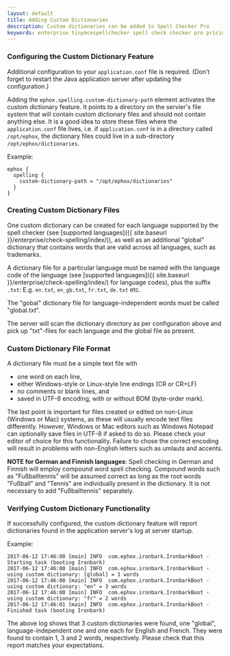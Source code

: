 ```yaml
---
layout: default
title: Adding Custom Dictionaries
description: Custom dictionaries can be added to Spell Checker Pro
keywords: enterprise tinymcespellchecker spell check checker pro pricing
---
```


### Configuring the Custom Dictionary Feature

Additional configuration to your `application.conf` file is required. (Don't forget to restart the Java application server
after updating the configuration.)

Adding the `ephox.spelling.custom-dictionary-path` element activates the custom dictionary feature. It points
to a directory on the servier's file system that will contain custom dictionary files and should not contain anything else.
It is a good idea to store these files where the `application.conf` file lives, i.e. if `application.conf` is in
a directory called `/opt/ephox`, the dictionary files could live in a sub-directory `/opt/ephox/dictionaries`. 

Example:

```
ephox {
  spelling {
    custom-dictionary-path = "/opt/ephox/dictionaries"
  }
}
```

### Creating Custom Dictionary Files

One custom dictionary can be created for each language supported by the spell checker (see [supported languages]({{ site.baseurl }}/enterprise/check-spelling/index/)), as
well as an additional "global" dictionary that contains words that are valid across all languages, such as trademarks.

A dictionary file for a particular language must be named with the language code of the language (see
[supported languages]({{ site.baseurl }}/enterprise/check-spelling/index/) for language codes), plus the suffix `.txt`:
E.g. `en.txt`, `en_gb.txt`, `fr.txt`, `de.txt` etc.

The "gobal" dictionary file for language-independent words must be called "global.txt".

The server will scan the dictionary directory as per configuration above and pick up "txt"-files for each language and
the global file as present.

### Custom Dictionary File Format

A dictionary file must be a simple text file with

* one word on each line,
* either Windows-style or Linux-style line endings (CR or CR+LF)
* no comments or blank lines, and
* saved in UTF-8 encoding, with or without BOM (byte-order mark).

The last point is important for files created or edited on non-Linux (Windows or Mac) systems, as these will usually encode
text files differently. However, Windows or Mac editors such as Windows Notepad can optionally save files in UTF-8 if
asked to do so. Please check your editor of choice for this functionality. Failure to chose the correct encoding will
result in problems with non-English letters such as umlauts and accents.

**NOTE for German and Finnish languages**: Spell checking in German and Finnish will employ compound word spell checking.
Compound words such as "Fußballtennis" will be assumed correct as long as the root words "Fußball" and "Tennis" are
individually present in the dictionary. It is not necessary to add "Fußballtennis" separately.

### Verifying Custom Dictionary Functionality

If successfully configured, the custom dictionary feature will report dictionaries found in
the application server's log at server startup.

Example:

```
2017-06-12 17:46:00 [main] INFO  com.ephox.ironbark.IronbarkBoot - Starting task (booting Ironbark)
2017-06-12 17:46:00 [main] INFO  com.ephox.ironbark.IronbarkBoot - using custom dictionary: [global] = 1 words
2017-06-12 17:46:00 [main] INFO  com.ephox.ironbark.IronbarkBoot - using custom dictionary: "en" = 3 words
2017-06-12 17:46:00 [main] INFO  com.ephox.ironbark.IronbarkBoot - using custom dictionary: "fr" = 2 words
2017-06-12 17:46:01 [main] INFO  com.ephox.ironbark.IronbarkBoot - Finished task (booting Ironbark)
```

The above log shows that 3 custom dictionaries were found, one "global", language-independent one and one each
for English and French. They were found to contain 1, 3 and 2 words, respectively. Please check that this report matches your
expectations.

